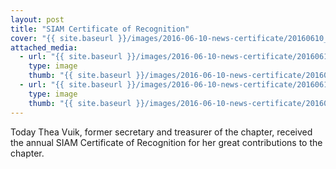 ```yaml
---
layout: post
title: "SIAM Certificate of Recognition"
cover: "{{ site.baseurl }}/images/2016-06-10-news-certificate/20160610_160811.jpg"
attached_media:
  - url: "{{ site.baseurl }}/images/2016-06-10-news-certificate/20160610_160811.jpg"
    type: image
    thumb: "{{ site.baseurl }}/images/2016-06-10-news-certificate/20160610_160811-thumb.jpg"
  - url: "{{ site.baseurl }}/images/2016-06-10-news-certificate/20160610_160802.jpg"
    type: image
    thumb: "{{ site.baseurl }}/images/2016-06-10-news-certificate/20160610_160802-thumb.jpg"
---
```


Today Thea Vuik, former secretary and treasurer of the chapter, received the annual SIAM Certificate of Recognition
for her great contributions to the chapter.

